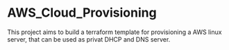 # AWS_Cloud_Provisioning
This project aims to build a terraform template for provisioning a AWS linux server, that can be used as privat DHCP and DNS server.
